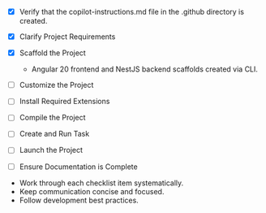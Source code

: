 <!-- Use this file to provide workspace-specific custom instructions to Copilot. For more details, visit https://code.visualstudio.com/docs/copilot/copilot-customization#_use-a-githubcopilotinstructionsmd-file -->

- [x] Verify that the copilot-instructions.md file in the .github directory is created.

- [x] Clarify Project Requirements
<!-- Ask for project type, language, and frameworks if not specified. Skip if already provided. -->

- [x] Scaffold the Project

  - Angular 20 frontend and NestJS backend scaffolds created via CLI.
  <!--
  Ensure that the previous step has been marked as completed.
  Call project setup tool with projectType parameter.
  Run scaffolding command to create project files and folders.
  Use '.' as the working directory.
  If no appropriate projectType is available, search documentation using available tools.
  Otherwise, create the project structure manually using available file creation tools.
  -->

- [ ] Customize the Project
<!--
Verify that all previous steps have been completed successfully and you have marked the step as completed.
Develop a plan to modify codebase according to user requirements.
Apply modifications using appropriate tools and user-provided references.
Skip this step for "Hello World" projects.
-->

- [ ] Install Required Extensions
<!-- ONLY install extensions provided mentioned in the get_project_setup_info. Skip this step otherwise and mark as completed. -->

- [ ] Compile the Project
<!--
Verify that all previous steps have been completed.
Install any missing dependencies.
Run diagnostics and resolve any issues.
Check for markdown files in project folder for relevant instructions on how to do this.
-->

- [ ] Create and Run Task
<!--
Verify that all previous steps have been completed.
Check https://code.visualstudio.com/docs/debugtest/tasks to determine if the project needs a task. If so, use the create_and_run_task to create and launch a task based on package.json, README.md, and project structure.
Skip this step otherwise.
 -->

- [ ] Launch the Project
<!--
Verify that all previous steps have been completed.
Prompt user for debug mode, launch only if confirmed.
 -->

- [ ] Ensure Documentation is Complete
<!--
Verify that all previous steps have been completed.
Verify that README.md and the copilot-instructions.md file in the .github directory exists and contains current project information.
Clean up the copilot-instructions.md file in the .github directory by removing all HTML comments.
 -->

<!--
## Execution Guidelines
PROGRESS TRACKING:
- If any tools are available to manage the above todo list, use it to track progress through this checklist.
- After completing each step, mark it complete and add a summary.
- Read current todo list status before starting each new step.

COMMUNICATION RULES:
- Avoid verbose explanations or printing full command outputs.
- If a step is skipped, state that briefly (e.g. "No extensions needed").
- Do not explain project structure unless asked.
- Keep explanations concise and focused.

DEVELOPMENT RULES:
- Use '.' as the working directory unless user specifies otherwise.
- Avoid adding media or external links unless explicitly requested.
- Use placeholders only with a note that they should be replaced.
- Use VS Code API tool only for VS Code extension projects.
- Once the project is created, it is already opened in Visual Studio Code—do not suggest commands to open this project in Visual Studio again.
- If the project setup information has additional rules, follow them strictly.

FOLDER CREATION RULES:
- Always use the current directory as the project root.
- If you are running any terminal commands, use the '.' argument to ensure that the current working directory is used ALWAYS.
- Do not create a new folder unless the user explicitly requests it besides a .vscode folder for a tasks.json file.
- If any of the scaffolding commands mention that the folder name is not correct, let the user know to create a new folder with the correct name and then reopen it again in vscode.

EXTENSION INSTALLATION RULES:
- Only install extension specified by the get_project_setup_info tool. DO NOT INSTALL any other extensions.

PROJECT CONTENT RULES:
- If the user has not specified project details, assume they want a "Hello World" project as a starting point.
- Avoid adding links of any type (URLs, files, folders, etc.) or integrations that are not explicitly required.
- Avoid generating images, videos, or any other media files unless explicitly requested.
- If you need to use any media assets as placeholders, let the user know that these are placeholders and should be replaced with the actual assets later.
- Ensure all generated components serve a clear purpose within the user's requested workflow.
- If a feature is assumed but not confirmed, prompt the user for clarification before including it.
- If you are working on a VS Code extension, use the VS Code API tool with a query to find relevant VS Code API references and samples related to that query.

TASK COMPLETION RULES:
- Your task is complete when:
  - Project is successfully scaffolded and compiled without errors
  - copilot-instructions.md file in the .github directory exists in the project
  - README.md file exists and is up to date
  - User is provided with clear instructions to debug/launch the project

Before starting a new task in the above plan, update progress in the plan.
-->

- Work through each checklist item systematically.
- Keep communication concise and focused.
- Follow development best practices.
